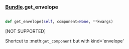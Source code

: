 ### [Bundle](Bundle.md).get_envelope

```py

def get_envelope(self, component=None, **kwargs)

```



[NOT SUPPORTED]

Shortcut to :meth:`get_component` but with kind='envelope'

